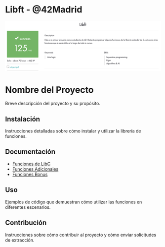 # Libft - @42Madrid

![Screenshoot](https://github.com/Freddyfleitas/libft_42/blob/main/libft.png)

# Nombre del Proyecto

Breve descripción del proyecto y su propósito.

## Instalación

Instrucciones detalladas sobre cómo instalar y utilizar la librería de funciones.

## Documentación

- [Funciones de LibC](./libc_functions/README.md)
- [Funciones Adicionales](./additional_functions/README.md)
- [Funciones Bonus](./bonus_functions/README.md)

## Uso

Ejemplos de código que demuestran cómo utilizar las funciones en diferentes escenarios.

## Contribución

Instrucciones sobre cómo contribuir al proyecto y cómo enviar solicitudes de extracción.
